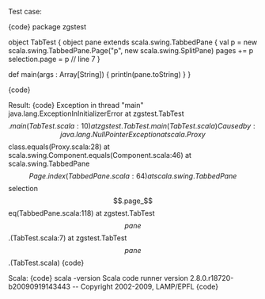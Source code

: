 Test case:

{code}
package zgstest

object TabTest {
  object pane extends scala.swing.TabbedPane {
    val p = new scala.swing.TabbedPane.Page("p", new scala.swing.SplitPane)
    pages += p
    selection.page = p // line 7
  }

  def main(args : Array[String]) { println(pane.toString) }
}

{code}

Result:
{code}
Exception in thread "main" java.lang.ExceptionInInitializerError
        at zgstest.TabTest$$.main(TabTest.scala:10)
        at zgstest.TabTest.main(TabTest.scala)
Caused by: java.lang.NullPointerException
        at scala.Proxy$$class.equals(Proxy.scala:28)
        at scala.swing.Component.equals(Component.scala:46)
        at scala.swing.TabbedPane$$Page.index(TabbedPane.scala:64)
        at scala.swing.TabbedPane$$selection$$.page_$$eq(TabbedPane.scala:118)
        at zgstest.TabTest$$pane$$.<init>(TabTest.scala:7)
        at zgstest.TabTest$$pane$$.<clinit>(TabTest.scala)
{code}

Scala:
{code}
scala -version
Scala code runner version 2.8.0.r18720-b20090919143443 -- Copyright 2002-2009, LAMP/EPFL
{code}
